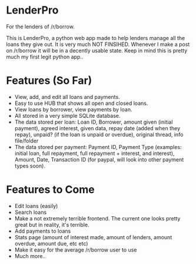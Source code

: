 # LenderPro
For the lenders of /r/borrow.

This is LenderPro, a python web app made to help lenders manage all the loans they give out. It is very much NOT FINSIHED.
Whenever I make a post on /r/borrow it will be in a decently usable state. Keep in mind this is pretty much my first legit python app..
# Features (So Far)
* View, add, and edit all loans and payments.
* Easy to use HUB that shows all open and closed loans.
* View loans by borrower, view payments by loan.
* All stored in a very simple SQLite database.
* The data stored per loan: Loan ID, Borrower, amount given (initial payment), agreed interest, given data, repay date (added when they repay), unpaid? (if the loan is unpaid or overdue), original thread, info file/folder
* The data stored per payment: Payment ID, Payment Type (examples: initial loan, full repayment, full repayment + interest, and interest), Amount, Date, Transaction ID (for paypal, will look into other payment types soon).

# Features to Come
* Edit loans (easily)
* Search loans
* Make a not extremely terrible frontend. The current one looks pretty great but in reality, it's terrible.
* Add payments to loans
* Stats page (amount of interest made, amount of lenders, amount overdue, amount due, etc etc)
* Make it easy for the average /r/borrow user to use
* Much more..

